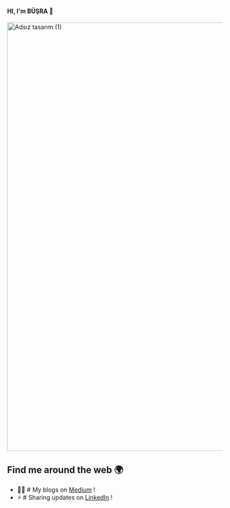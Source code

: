 ####                             HI, I'm BÜŞRA 👋
<img width="1000" alt="Adsız tasarım (1)" src="https://user-images.githubusercontent.com/72223496/111898951-45e05c80-8a3a-11eb-9fcf-f7a6ddc8bf19.png">

## Find me around the web 🌍
- ✍🏻 # My blogs on [Medium](https://busrayalinkilic.medium.com/) !
- ⚡ # Sharing updates on [LinkedIn](https://www.linkedin.com/in/busrayalinkilic/) !





<!--
**busrayalinkilic/busrayalinkilic** is a ✨ _special_ ✨ repository because its `README.md` (this file) appears on your GitHub profile.

Here are some ideas to get you started:

- 🔭 I’m currently working on ...
- 🌱 I’m currently learning ...
- 👯 I’m looking to collaborate on ...
- 🤔 I’m looking for help with ...
- 💬 Ask me about ...
- 📫 How to reach me: ...
- 😄 Pronouns: ...
- ⚡ Fun fact: ...
-->
